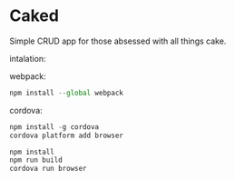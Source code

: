 # Caked
Simple CRUD app for those absessed with all things cake.

intalation:

webpack:

```javascript  
npm install --global webpack    
```

cordova:
```javascript
npm install -g cordova
cordova platform add browser
```

```javascript
npm install 
npm run build
cordova run browser
```
